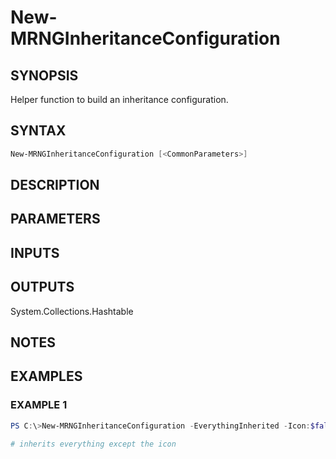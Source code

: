 ﻿# New-MRNGInheritanceConfiguration
## SYNOPSIS
Helper function to build an inheritance configuration.

## SYNTAX
```powershell
New-MRNGInheritanceConfiguration [<CommonParameters>]
```

## DESCRIPTION


## PARAMETERS
## INPUTS


## OUTPUTS
System.Collections.Hashtable

## NOTES


## EXAMPLES
### EXAMPLE 1
```powershell
PS C:\>New-MRNGInheritanceConfiguration -EverythingInherited -Icon:$false

# inherits everything except the icon
```


